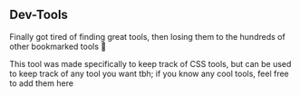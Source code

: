 ## Dev-Tools

Finally got tired of finding great tools, then losing them to the hundreds of other bookmarked tools 🥲

This tool was made specifically to keep track of CSS tools, but can be used to keep track of any tool you want tbh; if you know any cool tools, feel free to add them here 
